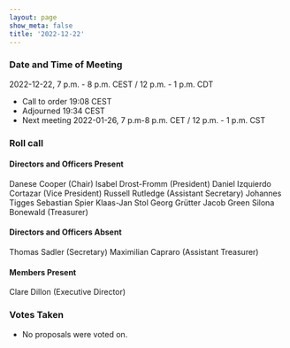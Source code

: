 ```yaml
---
layout: page
show_meta: false
title: '2022-12-22'
---
```


### Date and Time of Meeting

2022-12-22, 7 p.m. - 8 p.m. CEST / 12 p.m. - 1 p.m. CDT

* Call to order 19:08 CEST
* Adjourned 19:34 CEST
* Next meeting 2022-01-26, 7 p.m-8 p.m. CET / 12 p.m. - 1 p.m. CST

### Roll call

#### Directors and Officers Present

Danese Cooper (Chair)
Isabel Drost-Fromm (President)
Daniel Izquierdo Cortazar (Vice President)
Russell Rutledge (Assistant Secretary)
Johannes Tigges
Sebastian Spier
Klaas-Jan Stol
Georg Grütter
Jacob Green
Silona Bonewald (Treasurer)

#### Directors and Officers Absent

Thomas Sadler (Secretary)
Maximilian Capraro (Assistant Treasurer)

#### Members Present

Clare Dillon (Executive Director)

### Votes Taken

* No proposals were voted on.
